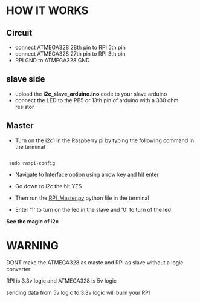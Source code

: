 # HOW IT WORKS

## Circuit

* connect ATMEGA328 28th pin  to  RPI 5th pin
* connect ATMEGA328 27th pin  to  RPI 3th pin
* RPI GND to ATMEGA328 GND

## slave side 

* upload the **i2c_slave_arduino.ino** code to your slave arduino
* connect the LED to the PB5 or 13th pin of arduino with a 330 ohm resistor

## Master 

* Turn on the i2c1 in the Raspberry pi by typing the following command in the terminal 

```

 sudo raspi-config

```

* Navigate to Interface option using arrow key and hit enter
* Go down to i2c the hit YES
* Then run the [RPI_Master.py](https://github.com/richu101/Arduino-Projects/blob/master/I2c_Arduino_with_RPI/RPI_Master.py) python file in the terminal 

* Enter '1' to turn on the led in the slave and '0' to turn of the led

**See the magic of i2c**

# WARNING

DONT make the ATMEGA328 as maste and RPI as slave without a logic converter

RPI is 3.3v logic and  ATMEGA328 is 5v logic 

sending data from 5v logic to 3.3v logic will burn your RPI
